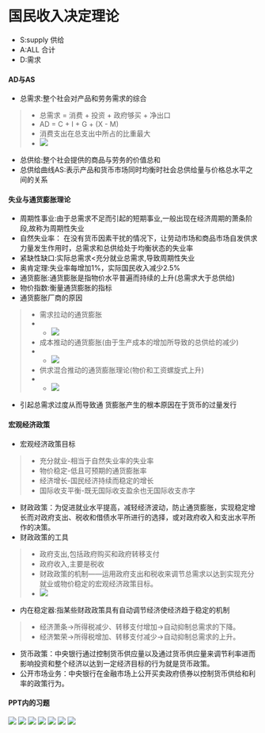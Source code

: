 # 国民收入决定理论
- S:supply 供给
- A:ALL 合计
- D:需求

#### AD与AS
- 总需求:整个社会对产品和劳务需求的综合
> - 总需求 = 消费 + 投资 + 政府够买 + 净出口
> - AD = C + I + G + (X - M)
> - 消费支出在总支出中所占的比重最大
> - ![](images/48.png)
- 总供给:整个社会提供的商品与劳务的价值总和
- 总供给曲线AS:表示产品和货币市场同时均衡时社会总供给量与价格总水平之间的关系

#### 失业与通货膨胀理论
- 周期性事业:由于总需求不足而引起的短期事业,一般出现在经济周期的萧条阶段,故称为周期性失业
- 自然失业率： 在没有货币因素干扰的情况下，让劳动市场和商品市场自发供求力量发生作用时，总需求和总供给处于均衡状态的失业率
- 紧缺性缺口:实际总需求<充分就业总需求,导致周期性失业
- 奥肯定理:失业率每增加1%，实际国民收入减少2.5%
- 通货膨胀:通货膨胀是指物价水平普遍而持续的上升(总需求大于总供给)
- 物价指数:衡量通货膨胀的指标
- 通货膨胀厂商的原因
> - 需求拉动的通货膨胀
> - - ![](images/49.png)
> - 成本推动的通货膨胀(由于生产成本的增加所导致的总供给的减少)
> - - ![](images/50.png)
> - 供求混合推动的通货膨胀理论(物价和工资螺旋式上升)
> - - ![](images/51.png)
- 引起总需求过度从而导致通
货膨胀产生的根本原因在于货币的过量发行

#### 宏观经济政策
- 宏观经济政策目标
> - 充分就业-相当于自然失业率的失业率
> - 物价稳定-低且可预期的通货膨胀率
> - 经济增长-国民经济持续而稳定的增长
> - 国际收支平衡-既无国际收支盈余也无国际收支赤字
- 财政政策：为促进就业水平提高，减轻经济波动，防止通货膨胀，实现稳定增长而对政府支出、税收和借债水平所进行的选择，或对政府收入和支出水平所作的决策。
- 财政政策的工具
> - 政府支出,包括政府购买和政府转移支付
> - 政府收入,主要是税收
> - 财政政策的机制——运用政府支出和税收来调节总需求以达到实现充分就业或物价稳定的宏观经济政策目标。
> - ![](images/52.png)
- 内在稳定器:指某些财政政策具有自动调节经济使经济趋于稳定的机制
> - 经济萧条→所得税减少、转移支付增加→自动抑制总需求的下降。
> - 经济繁荣→所得税增加、转移支付减少→自动抑制总需求的上升。
- 货币政策：中央银行通过控制货币供应量以及通过货币供应量来调节利率进而影响投资和整个经济以达到一定经济目标的行为就是货币政策。
- 公开市场业务：中央银行在金融市场上公开买卖政府债券以控制货币供给和利率的政策行为。

#### PPT内的习题
![](images/53.png)
![](images/54.png)
![](images/55.png)
![](images/56.png)
![](images/57.png)
![](images/58.png)
![](images/59.png)
